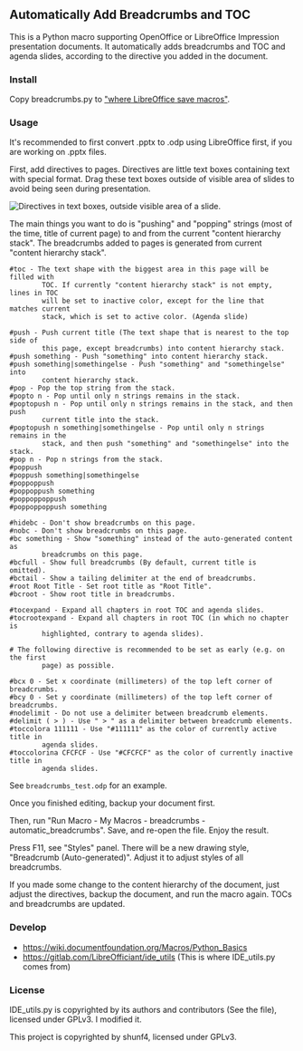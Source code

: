 ## Automatically Add Breadcrumbs and TOC 

This is a Python macro supporting OpenOffice or LibreOffice Impression
presentation documents. It automatically adds breadcrumbs and TOC and
agenda slides, according to the directive you added in the document.

### Install

Copy breadcrumbs.py to ["where LibreOffice save
macros"](https://wiki.documentfoundation.org/Macros/Python_Guide/Introduction#Where_save_macros.3F).

### Usage

It's recommended to first convert .pptx to .odp using LibreOffice first,
if you are working on .pptx files.

First, add directives to pages. Directives are little text boxes containing
text with special format. Drag these text boxes outside of visible area of
slides to avoid being seen during presentation.

![Directives in text boxes, outside visible area of a
slide.](assets/directives.png)

The main things you want to do is "pushing" and "popping" strings (most of the
time, title of current page) to and from the current "content hierarchy stack".
The breadcrumbs added to pages is generated from current "content hierarchy
stack".

```
#toc - The text shape with the biggest area in this page will be filled with
        TOC. If currently "content hierarchy stack" is not empty, lines in TOC
        will be set to inactive color, except for the line that matches current
        stack, which is set to active color. (Agenda slide)

#push - Push current title (The text shape that is nearest to the top side of
        this page, except breadcrumbs) into content hierarchy stack.
#push something - Push "something" into content hierarchy stack.
#push something|somethingelse - Push "something" and "somethingelse" into
        content hierarchy stack.
#pop - Pop the top string from the stack.
#popto n - Pop until only n strings remains in the stack.
#poptopush n - Pop until only n strings remains in the stack, and then push
        current title into the stack.
#poptopush n something|somethingelse - Pop until only n strings remains in the
        stack, and then push "something" and "somethingelse" into the stack.
#pop n - Pop n strings from the stack.
#poppush
#poppush something|somethingelse
#poppoppush
#poppoppush something
#poppoppoppush
#poppoppoppush something

#hidebc - Don't show breadcrumbs on this page.
#nobc - Don't show breadcrumbs on this page.
#bc something - Show "something" instead of the auto-generated content as
        breadcrumbs on this page.
#bcfull - Show full breadcrumbs (By default, current title is omitted).
#bctail - Show a tailing delimiter at the end of breadcrumbs.
#root Root Title - Set root title as "Root Title".
#bcroot - Show root title in breadcrumbs.

#tocexpand - Expand all chapters in root TOC and agenda slides.
#tocrootexpand - Expand all chapters in root TOC (in which no chapter is
        highlighted, contrary to agenda slides).

# The following directive is recommended to be set as early (e.g. on the first
        page) as possible.

#bcx 0 - Set x coordinate (millimeters) of the top left corner of breadcrumbs.
#bcy 0 - Set y coordinate (millimeters) of the top left corner of breadcrumbs.
#nodelimit - Do not use a delimiter between breadcrumb elements.
#delimit ( > ) - Use " > " as a delimiter between breadcrumb elements.
#toccolora 111111 - Use "#111111" as the color of currently active title in
        agenda slides.
#toccolorina CFCFCF - Use "#CFCFCF" as the color of currently inactive title in
        agenda slides.
```

See `breadcrumbs_test.odp` for an example.

Once you finished editing, backup your document first.

Then, run "Run Macro - My Macros - breadcrumbs - automatic_breadcrumbs".
Save, and re-open the file. Enjoy the result.

Press F11, see "Styles" panel. There will be a new drawing style,
"Breadcrumb (Auto-generated)". Adjust it to adjust styles of all
breadcrumbs.

If you made some change to the content hierarchy of the document, just adjust
the directives, backup the document, and run the macro again. TOCs and
breadcrumbs are updated.

### Develop

- https://wiki.documentfoundation.org/Macros/Python_Basics
- https://gitlab.com/LibreOfficiant/ide_utils (This is where IDE_utils.py comes
  from)

### License

IDE_utils.py is copyrighted by its authors and contributors (See the file),
licensed under GPLv3. I modified it.

This project is copyrighted by shunf4, licensed under GPLv3.
